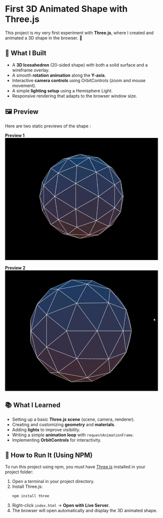 # First 3D Animated Shape with Three.js  

This project is my very first experiment with **Three.js**, where I created and animated a 3D shape in the browser. 🚀  

## 🌟 What I Built  
- A **3D Icosahedron** (20-sided shape) with both a solid surface and a wireframe overlay.  
- A smooth **rotation animation** along the **Y-axis**.  
- Interactive **camera controls** using OrbitControls (zoom and mouse movement).  
- A simple **lighting setup** using a Hemisphere Light.  
- Responsive rendering that adapts to the browser window size.  

## 🖼️ Preview  
Here are two static previews of the shape :  

**Preview 1**  
![Shape Preview 1](shapemov.gif)  

**Preview 2**  
![Shape Preview 2](shapezoom.gif)  

 
## 📚 What I Learned  
- Setting up a basic **Three.js scene** (scene, camera, renderer).  
- Creating and customizing **geometry** and **materials**.  
- Adding **lights** to improve visibility.  
- Writing a simple **animation loop** with `requestAnimationFrame`.  
- Implementing **OrbitControls** for interactivity.

## 🚀 How to Run It (Using NPM)
To run this project using npm, you must have [Three.js](https://www.npmjs.com/package/three) installed in your project folder:

1. Open a terminal in your project directory.
2. Install Three.js:
   ```bash
   npm install three
   ```
3. Right-click `index.html` → **Open with Live Server**.
4. The browser will open automatically and display the 3D animated shape.
